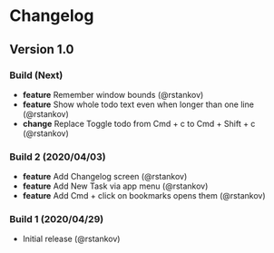# Changelog

## Version 1.0

### Build (Next)

* __feature__ Remember window bounds (@rstankov)
* __feature__ Show whole todo text even when longer than one line (@rstankov)
* __change__ Replace Toggle todo from Cmd + c to Cmd + Shift + c (@rstankov)

### Build 2 (2020/04/03)

* __feature__ Add Changelog screen (@rstankov)
* __feature__ Add New Task via app menu (@rstankov)
* __feature__ Add Cmd + click on bookmarks opens them (@rstankov)

### Build 1 (2020/04/29)

* Initial release (@rstankov)
